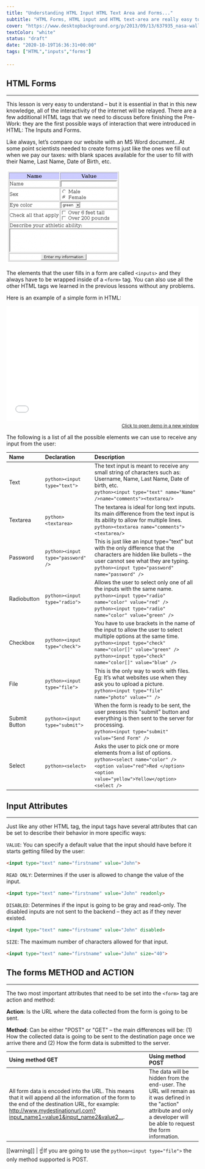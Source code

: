 ```yaml
---
title: "Understanding HTML Input HTML Text Area and Forms..."
subtitle: "HTML Forms, HTML input and HTML text-area are really easy to understand, and they are the ONLY way to make interactive websites without AJAX. These very basic concepts represent 90% of everything you will ever need to know about forms ."
cover: "https://www.desktopbackground.org/p/2013/09/13/637935_nasa-wallpapers_1600x1200_h.jpg"
textColor: "white"
status: "draft"
date: "2020-10-19T16:36:31+00:00"
tags: ["HTML","inputs","forms"]

---
```


## HTML Forms
***

This lesson is very easy to understand – but it is essential in that in this new knowledge, all of the interactivity of the internet will be relayed.  There are a few additional HTML tags that we need to discuss before finishing the Pre-Work: they are the first possible ways of interaction that were introduced in HTML: The Inputs and Forms.

Like always, let’s compare our website with an MS Word document…At some point scientists needed to create forms just like the ones we fill out when we pay our taxes: with blank spaces available for the user to fill with their Name, Last Name, Date of Birth, etc.

![html textarea html input](../../assets/images/12ff6e40-706f-47ff-9ada-53dada968eaf.png)

The elements that the user fills in a form are called `<inputs>` and they always have to be wrapped inside of a `<form>` tag.  You can also use all the other HTML tags we learned in the previous lessons without any problems.

Here is an example of a simple form in HTML:

<iframe width="100%" height="300" src="//jsfiddle.net/BreatheCode/L62c4yud/1/embedded/html,result/" allowfullscreen="allowfullscreen" allowpaymentrequest frameborder="0"></iframe>

<div align="right"><small><a href="//jsfiddle.net/BreatheCode/L62c4yud/1/embedded/html,result/">Click to open demo in a new window</a></small></div>

The following is a list of all the possible elements we can use to receive any input from the user:

|**Name**   |**Declaration**   |**Description**   |
|:----------|:-----------------|:-----------------|
|Text       |`python><input type="text">`   |The text input is meant to receive any small string of characters such as: Username, Name, Last Name, Date of birth, etc.<br>`python><input type="text" name="Name" />name="comments"><textarea/>`   |
|Textarea   |`python><textarea>`   |The textarea is ideal for long text inputs.  Its main difference from the text input is its ability to allow for multiple lines.<br>`python><textarea name="comments"><textarea/>`   |
|Password   |`python><input type="password" />`   |This is just like an input type="text" but with the only difference that the characters are hidden like bullets – the user cannot see what  they are typing.<br>`python><input type="password" name="password" />`   |
|Radiobutton   |`python><input type="radio">`   |Allows the user to select only one of all the inputs with the same name.<br>`python><input type="radio" name="color" value="red" />` <br> `python><input type="radio" name="color" value="green" />`   |
|Checkbox   |`python><input type="check">`   |You have to use brackets in the name of the input to allow the user to select multiple options at the same time.<br>`python><input type="check" name="color[]" value="green" />`<br> `python><input type="check" name="color[]" value="blue" />`   |
|File   |`python><input type="file">`   |This is the only way to work with files.  Eg: It’s what websites use when they ask you to upload a picture.<br>`python><input type="file" name="photo" value="" />`   |
|Submit Button   |`python><input type="submit">`   |When the form is ready to be sent, the user presses this "submit" button and everything is then sent to the server for processing.<br>`python><input type="submit" value="Send Form" />`   |
|Select   |`python><select>`   |Asks the user to pick one or more elements from a list of options.<br>`python><select name="color" /> <option value="red">Red </option> <option value="yellow">Yellow</option> <select />`   |

## Input Attributes
***

Just like any other HTML tag, the input tags have several attributes that can be set to describe their behavior in more specific ways:

`VALUE`:  You can specify a default value that the input should have before it starts getting filled by the user:

```html
<input type="text" name="firstname" value="John">
```
`READ ONLY`:  Determines if the user is allowed to change the value of the input.

```html
<input type="text" name="firstname" value="John" readonly>
```

`DISABLED`:  Determines if the input is going to be gray and read-only.  The disabled inputs are not sent to the backend – they act as if they never existed.

```html
<input type="text" name="firstname" value="John" disabled>
```

`SIZE`:  The maximum number of characters allowed for that input.

```html
<input type="text" name="firstname" value="John" size="40">
```

## The forms METHOD and ACTION
***


The two most important attributes that need to be set into the `<form>` tag are action and method:

**Action**: Is the URL where the data collected from the form is going to be sent.

**Method**: Can be either "POST" or "GET" – the main differences will be: (1) How the collected data is going to be sent to the destination page once we arrive there and (2) How the form data is submitted to the server.

|**Using method GET**   |**Using method POST**   |
|:----------------------|:-----------------------|
|All form data is encoded into the URL.  This means that it will append all the information of the form to the end of the destination URL, for example: http://www.mydestinationurl.com?input_name1=value1&input_name2&value2….   |The data will be hidden from the end-user.  The URL will remain as it was defined in the "action" attribute and only a developer will be able to request the form information.   |

[[warning]]
| :point_up:If you are going to use the `python><input type="file">` the only method supported is POST.



  		


